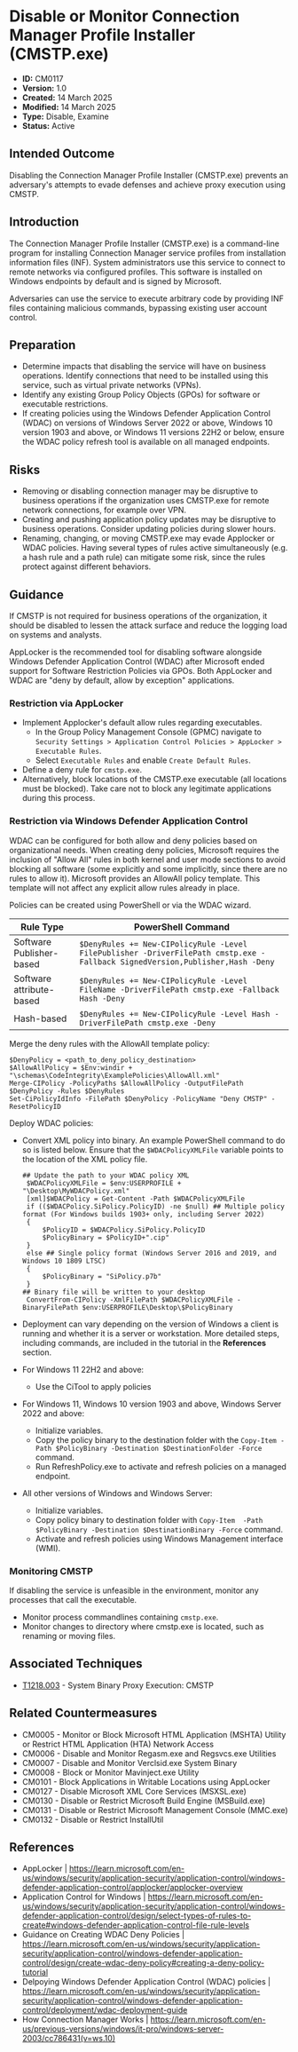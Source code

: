 # Disable or Monitor Connection Manager Profile Installer (CMSTP.exe)

* **ID:** CM0117
* **Version:** 1.0
* **Created:** 14 March 2025
* **Modified:** 14 March 2025
* **Type:** Disable, Examine
* **Status:** Active

## Intended Outcome

Disabling the Connection Manager Profile Installer (CMSTP.exe) prevents an adversary's attempts to evade defenses and achieve proxy execution using CMSTP.

## Introduction

The Connection Manager Profile Installer (CMSTP.exe) is a command-line program for installing Connection Manager service profiles from installation information files (INF). System administrators use this service to connect to remote networks via configured profiles. This software is installed on Windows endpoints by default and is signed by Microsoft. 

Adversaries can use the service to execute arbitrary code by providing INF files containing malicious commands, bypassing existing user account control.   

## Preparation

- Determine impacts that disabling the service will have on business operations. Identify connections that need to be installed using this service, such as virtual private networks (VPNs). 
- Identify any existing Group Policy Objects (GPOs) for software or executable restrictions. 
- If creating policies using the Windows Defender Application Control (WDAC) on versions of Windows Server 2022 or above, Windows 10 version 1903 and above, or Windows 11 versions 22H2 or below, ensure the WDAC policy refresh tool is available on all managed endpoints. 

## Risks

- Removing or disabling connection manager may be disruptive to business operations if the organization uses CMSTP.exe for remote network connections, for example over VPN.
- Creating and pushing application policy updates may be disruptive to business operations. Consider updating policies during slower hours. 
- Renaming, changing, or moving CMSTP.exe may evade Applocker or WDAC policies. Having several types of rules active simultaneously (e.g. a hash rule and a path rule) can mitigate some risk, since the rules protect against different behaviors. 

## Guidance

If CMSTP is not required for business operations of the organization, it should be disabled to lessen the attack surface and reduce the logging load on systems and analysts.

AppLocker is the recommended tool for disabling software alongside Windows Defender Application Control (WDAC) after Microsoft ended support for Software Restriction Policies via GPOs. Both AppLocker and WDAC are "deny by default, allow by exception" applications. 

### Restriction via AppLocker

- Implement Applocker's default allow rules regarding executables.
	- In the Group Policy Management Console (GPMC) navigate to `Security Settings > Application Control Policies > AppLocker > Executable Rules`.
	- Select `Executable Rules` and enable `Create Default Rules`.
- Define a deny rule for `cmstp.exe`. 
- Alternatively, block locations of the CMSTP.exe executable (all locations must be blocked). Take care not to block any legitimate applications during this process. 

### Restriction via Windows Defender Application Control

WDAC can be configured for both allow and deny policies based on organizational needs. When creating deny policies, Microsoft requires the inclusion of "Allow All" rules in both kernel and user mode sections to avoid blocking all software (some explicitly and some implicitly, since there are no rules to allow it). Microsoft provides an AllowAll policy template. This template will not affect any explicit allow rules already in place.  

Policies can be created using PowerShell or via the WDAC wizard.

| Rule Type | PowerShell Command |
|-----------|--------------------|
| Software Publisher-based | `$DenyRules += New-CIPolicyRule -Level FilePublisher -DriverFilePath cmstp.exe -Fallback SignedVersion,Publisher,Hash -Deny` |
| Software attribute-based | `$DenyRules += New-CIPolicyRule -Level FileName -DriverFilePath cmstp.exe -Fallback Hash -Deny` |
| Hash-based | `$DenyRules += New-CIPolicyRule -Level Hash -DriverFilePath cmstp.exe -Deny` | 

Merge the deny rules with the AllowAll template policy:
```
$DenyPolicy = <path_to_deny_policy_destination>
$AllowAllPolicy = $Env:windir + "\schemas\CodeIntegrity\ExamplePolicies\AllowAll.xml"
Merge-CIPolicy -PolicyPaths $AllowAllPolicy -OutputFilePath $DenyPolicy -Rules $DenyRules
Set-CiPolicyIdInfo -FilePath $DenyPolicy -PolicyName "Deny CMSTP" -ResetPolicyID
```

Deploy WDAC policies:
- Convert XML policy into binary. An example PowerShell command to do so is listed below. Ensure that the `$WDACPolicyXMLFile` variable points to the location of the XML policy file. 

    ```
    ## Update the path to your WDAC policy XML
     $WDACPolicyXMLFile = $env:USERPROFILE + "\Desktop\MyWDACPolicy.xml"
     [xml]$WDACPolicy = Get-Content -Path $WDACPolicyXMLFile
     if (($WDACPolicy.SiPolicy.PolicyID) -ne $null) ## Multiple policy format (For Windows builds 1903+ only, including Server 2022)
     {
         $PolicyID = $WDACPolicy.SiPolicy.PolicyID
         $PolicyBinary = $PolicyID+".cip"
     }
     else ## Single policy format (Windows Server 2016 and 2019, and Windows 10 1809 LTSC)
     {
         $PolicyBinary = "SiPolicy.p7b"
     }
    ## Binary file will be written to your desktop
     ConvertFrom-CIPolicy -XmlFilePath $WDACPolicyXMLFile -BinaryFilePath $env:USERPROFILE\Desktop\$PolicyBinary
     ```
 
- Deployment can vary depending on the version of Windows a client is running and whether it is a server or workstation. More detailed steps, including commands, are included in the tutorial in the **References** section. 
- For Windows 11 22H2 and above:
	- Use the CiTool to apply policies

- For Windows 11, Windows 10 version 1903 and above, Windows Server 2022 and above:
	- Initialize variables.
	- Copy the policy binary to the destination folder with the `Copy-Item -Path $PolicyBinary -Destination $DestinationFolder -Force` command.
	- Run RefreshPolicy.exe to activate and refresh policies on a managed endpoint.

- All other versions of Windows and Windows Server:
	- Initialize variables.
	- Copy policy binary to destination folder with `Copy-Item  -Path $PolicyBinary -Destination $DestinationBinary -Force` command. 
	- Activate and refresh policies using Windows Management interface (WMI). 

### Monitoring CMSTP

If disabling the service is unfeasible in the environment, monitor any processes that call the executable.
- Monitor process commandlines containing `cmstp.exe`.
- Monitor changes to directory where cmstp.exe is located, such as renaming or moving files. 

## Associated Techniques

- [T1218.003](https://attack.mitre.org/techniques/T1218/003/) - System Binary Proxy Execution: CMSTP 

## Related Countermeasures

- CM0005 - Monitor or Block Microsoft HTML Application (MSHTA) Utility or Restrict HTML Application (HTA) Network Access
- CM0006 - Disable and Monitor Regasm.exe and Regsvcs.exe Utilities
- CM0007 - Disable and Monitor Verclsid.exe System Binary
- CM0008 - Block or Monitor Mavinject.exe Utility
- CM0101 - Block Applications in Writable Locations using AppLocker
- CM0127 - Disable Microsoft XML Core Services (MSXSL.exe)
- CM0130 - Disable or Restrict Microsoft Build Engine (MSBuild.exe)
- CM0131 - Disable or Restrict Microsoft Management Console (MMC.exe)
- CM0132 - Disable or Restrict InstallUtil

## References

- AppLocker | <https://learn.microsoft.com/en-us/windows/security/application-security/application-control/windows-defender-application-control/applocker/applocker-overview>
- Application Control for Windows | <https://learn.microsoft.com/en-us/windows/security/application-security/application-control/windows-defender-application-control/design/select-types-of-rules-to-create#windows-defender-application-control-file-rule-levels>
- Guidance on Creating WDAC Deny Policies | <https://learn.microsoft.com/en-us/windows/security/application-security/application-control/windows-defender-application-control/design/create-wdac-deny-policy#creating-a-deny-policy-tutorial>
- Delpoying Windows Defender Application Control (WDAC) policies | <https://learn.microsoft.com/en-us/windows/security/application-security/application-control/windows-defender-application-control/deployment/wdac-deployment-guide>
- How Connection Manager Works | <https://learn.microsoft.com/en-us/previous-versions/windows/it-pro/windows-server-2003/cc786431(v=ws.10)>
